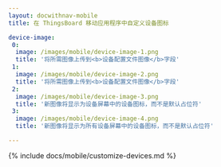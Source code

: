 ```yaml
---
layout: docwithnav-mobile
title: 在 ThingsBoard 移动应用程序中自定义设备图标

device-image:
 0:
  image: /images/mobile/device-image-1.png
  title: '将所需图像上传到<b>设备配置文件图像</b>字段'
 1:
  image: /images/mobile/device-image-2.png
  title: '将所需图像上传到<b>设备配置文件图像</b>字段'
 2:
  image: /images/mobile/device-image-3.png
  title: '新图像将显示为设备屏幕中的设备图标，而不是默认占位符'
 3:
  image: /images/mobile/device-image-4.png
  title: '新图像将显示为所有设备屏幕中的设备图标，而不是默认占位符'

---
```


{% include docs/mobile/customize-devices.md %}